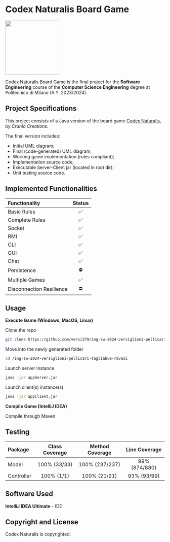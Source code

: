 # Codex Naturalis Board Game

<img src="https://www.craniocreations.it/storage/media/products/19/41/Codex_scatola+ombra.png" width=170px height=170px align="center" />

Codex Naturalis Board Game is the final project for the **Software Engineering** course of the **Computer Science Engineering** degree at Politecnico di Milano (A.Y. 2023/2024).

## Project Specifications
This project consists of a Java version of the board game [Codex Naturalis](https://www.craniocreations.it/prodotto/codex-naturalis), by *Cranio Creations*.

The final version includes:
* Initial UML diagram;
* Final (code-generated) UML diagram;
* Working game implementation (rules compliant);
* Implementation source code;
* Executable Server-Client jar (located in root dir);
* Unit testing source code.

## Implemented Functionalities
| Functionality | Status |
|:-----------------------|:------:|
| Basic Rules |   ✅    |
| Complete Rules |   ✅    |
| Socket |   ✅    |
| RMI |   ✅    |
| CLI |   ✅    |
| GUI |   ✅    |
| Chat |   ✅    |
| Persistence |    ⛔    |
| Multiple Games |   ✅    |
| Disconnection Resilience |   ⛔    |

## Usage
**Execute Game (Windows, MacOS, Linux)**

Clone the repo
```bash
git clone https://github.com/versi379/ing-sw-2024-versiglioni-pellicari-tagliabue-ravasi.git
```
Move into the newly generated folder
```bash
cd /ing-sw-2024-versiglioni-pellicari-tagliabue-ravasi
```
Launch server instance
```bash
java -jar appServer.jar
```
Launch client(s) instance(s)
```bash
java -jar appClient.jar
```

**Compile Game (IntelliJ IDEA)**

Compile through Maven.

## Testing
| Package | Class Coverage | Method Coverage | Line Coverage
|:-------------------|:-----------------------------:|:-----------------------------:|:-----------------------------:|
| Model | 100% (33/33) | 100% (237/237) | 99% (874/880)
| Controller | 100% (1/1) | 100% (21/21) | 93% (93/99)

## Software Used
**IntelliJ IDEA Ultimate** - IDE

## Copyright and License

Codex Naturalis is copyrighted.
